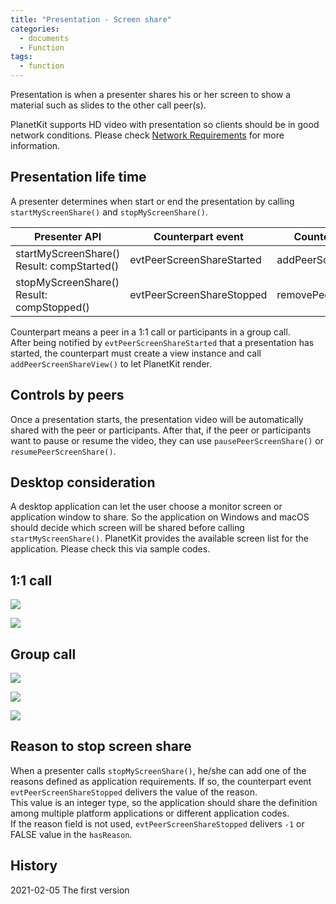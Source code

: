 ```yaml
---
title: "Presentation - Screen share"
categories:
  - documents
  - Function
tags:
  - function
---
```


Presentation is when a presenter shares his or her screen to show a material such as slides to the other call peer(s).

PlanetKit supports HD video with presentation so clients should be in good network conditions.
Please check [Network Requirements]({{site.baseurl}}/documents/article/art-sys-spec/#4-network-requirements)
for more information.

## Presentation life time

A presenter determines when start or end the presentation by calling `startMyScreenShare()` and `stopMyScreenShare()`.<br>

| Presenter API | Counterpart event | Counterpart render API |
| ---- | ---- | ---- |
| startMyScreenShare()<br>Result: compStarted() | evtPeerScreenShareStarted | addPeerScreenShareView() |
| stopMyScreenShare()<br>Result: compStopped() | evtPeerScreenShareStopped | removePeerScreenShareView() |

Counterpart means a peer in a 1:1 call or participants in a group call.<br>
After being notified by `evtPeerScreenShareStarted` that a presentation has started,
the counterpart must create a view instance and call `addPeerScreenShareView()` to let PlanetKit render.

## Controls by peers

Once a presentation starts, the presentation video will be automatically shared with the peer or participants.
After that, if the peer or participants want to pause or resume the video,
they can use `pausePeerScreenShare()` or `resumePeerScreenShare()`.

## Desktop consideration
A desktop application can let the user choose a monitor screen or application window to share.
So the application on Windows and macOS should decide which screen will be shared before calling `startMyScreenShare()`.
PlanetKit provides the available screen list for the application. Please check this via sample codes.

## 1:1 call
![]({{site.baseurl}}/assets/images/present-1x1-start.png)

![]({{site.baseurl}}/assets/images/present-1x1-end.png)

## Group call
![]({{site.baseurl}}/assets/images/present-NxN-start.png)

![]({{site.baseurl}}/assets/images/present-NxN-end.png)

![]({{site.baseurl}}/assets/images/present-NxN-lj.png)

## Reason to stop screen share
When a presenter calls `stopMyScreenShare()`, he/she can add one of the reasons defined as application requirements.
If so, the counterpart event `evtPeerScreenShareStopped` delivers the value of the reason. <br>
This value is an integer type, so the application should share the definition among multiple platform applications or different application codes.<br>
If the reason field is not used, `evtPeerScreenShareStopped` delivers `-1` or FALSE value in the `hasReason`.

## History
2021-02-05 The first version <br>
